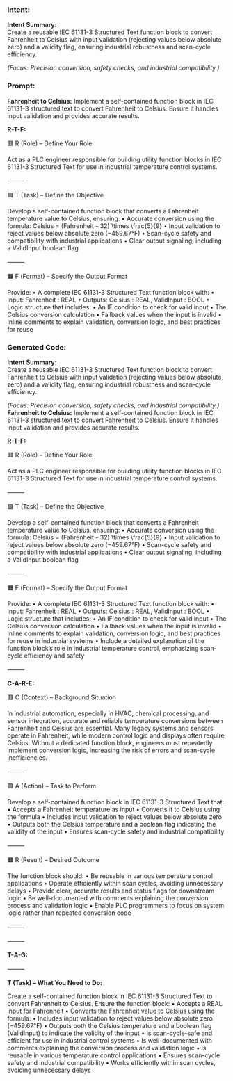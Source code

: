 ### Intent:
**Intent Summary:**  
Create a reusable IEC 61131-3 Structured Text function block to convert Fahrenheit to Celsius with input validation (rejecting values below absolute zero) and a validity flag, ensuring industrial robustness and scan-cycle efficiency.  

*(Focus: Precision conversion, safety checks, and industrial compatibility.)*

### Prompt:
**Fahrenheit to Celsius:**
Implement a self-contained function block in IEC 61131-3 structured text to convert Fahrenheit to Celsius. Ensure it handles input validation and provides accurate results.

**R-T-F:**

🟥 R (Role) – Define Your Role

Act as a PLC engineer responsible for building utility function blocks in IEC 61131-3 Structured Text for use in industrial temperature control systems.

⸻

🟩 T (Task) – Define the Objective

Develop a self-contained function block that converts a Fahrenheit temperature value to Celsius, ensuring:
	•	Accurate conversion using the formula:
Celsius = (Fahrenheit - 32) \times \frac{5}{9}
	•	Input validation to reject values below absolute zero (−459.67°F)
	•	Scan-cycle safety and compatibility with industrial applications
	•	Clear output signaling, including a ValidInput boolean flag

⸻

🟧 F (Format) – Specify the Output Format

Provide:
	•	A complete IEC 61131-3 Structured Text function block with:
	•	Input: Fahrenheit : REAL
	•	Outputs: Celsius : REAL, ValidInput : BOOL
	•	Logic structure that includes:
	•	An IF condition to check for valid input
	•	The Celsius conversion calculation
	•	Fallback values when the input is invalid
	•	Inline comments to explain validation, conversion logic, and best practices for reuse

### Generated Code:
**Intent Summary:**  
Create a reusable IEC 61131-3 Structured Text function block to convert Fahrenheit to Celsius with input validation (rejecting values below absolute zero) and a validity flag, ensuring industrial robustness and scan-cycle efficiency.  

*(Focus: Precision conversion, safety checks, and industrial compatibility.)*
**Fahrenheit to Celsius:**
Implement a self-contained function block in IEC 61131-3 structured text to convert Fahrenheit to Celsius. Ensure it handles input validation and provides accurate results.

**R-T-F:**

🟥 R (Role) – Define Your Role

Act as a PLC engineer responsible for building utility function blocks in IEC 61131-3 Structured Text for use in industrial temperature control systems.

⸻

🟩 T (Task) – Define the Objective

Develop a self-contained function block that converts a Fahrenheit temperature value to Celsius, ensuring:
	•	Accurate conversion using the formula:
Celsius = (Fahrenheit - 32) \times \frac{5}{9}
	•	Input validation to reject values below absolute zero (−459.67°F)
	•	Scan-cycle safety and compatibility with industrial applications
	•	Clear output signaling, including a ValidInput boolean flag

⸻

🟧 F (Format) – Specify the Output Format

Provide:
	•	A complete IEC 61131-3 Structured Text function block with:
	•	Input: Fahrenheit : REAL
	•	Outputs: Celsius : REAL, ValidInput : BOOL
	•	Logic structure that includes:
	•	An IF condition to check for valid input
	•	The Celsius conversion calculation
	•	Fallback values when the input is invalid
	•	Inline comments to explain validation, conversion logic, and best practices for reuse in industrial systems
	•	Include a detailed explanation of the function block’s role in industrial temperature control, emphasizing scan-cycle efficiency and safety

⸻

**C-A-R-E:**

🟥 C (Context) – Background Situation

In industrial automation, especially in HVAC, chemical processing, and sensor integration, accurate and reliable temperature conversions between Fahrenheit and Celsius are essential. Many legacy systems and sensors operate in Fahrenheit, while modern control logic and displays often require Celsius. Without a dedicated function block, engineers must repeatedly implement conversion logic, increasing the risk of errors and scan-cycle inefficiencies.

⸻

🟩 A (Action) – Task to Perform

Develop a self-contained function block in IEC 61131-3 Structured Text that:
	•	Accepts a Fahrenheit temperature as input
	•	Converts it to Celsius using the formula
	•	Includes input validation to reject values below absolute zero
	•	Outputs both the Celsius temperature and a boolean flag indicating the validity of the input
	•	Ensures scan-cycle safety and industrial compatibility

⸻

🟧 R (Result) – Desired Outcome

The function block should:
	•	Be reusable in various temperature control applications
	•	Operate efficiently within scan cycles, avoiding unnecessary delays
	•	Provide clear, accurate results and status flags for downstream logic
	•	Be well-documented with comments explaining the conversion process and validation logic
	•	Enable PLC programmers to focus on system logic rather than repeated conversion code

⸻

⸻

**T-A-G:**

⸻

**T (Task) – What You Need to Do:**

Create a self-contained function block in IEC 61131-3 Structured Text to convert Fahrenheit to Celsius. Ensure the function block:
	•	Accepts a REAL input for Fahrenheit
	•	Converts the Fahrenheit value to Celsius using the formula:
	•	Includes input validation to reject values below absolute zero (−459.67°F)
	•	Outputs both the Celsius temperature and a boolean flag (ValidInput) to indicate the validity of the input
	•	Is scan-cycle-safe and efficient for use in industrial control systems
	•	Is well-documented with comments explaining the conversion process and validation logic
	•	Is reusable in various temperature control applications
	•	Ensures scan-cycle safety and industrial compatibility
	•	Works efficiently within scan cycles, avoiding unnecessary delays
